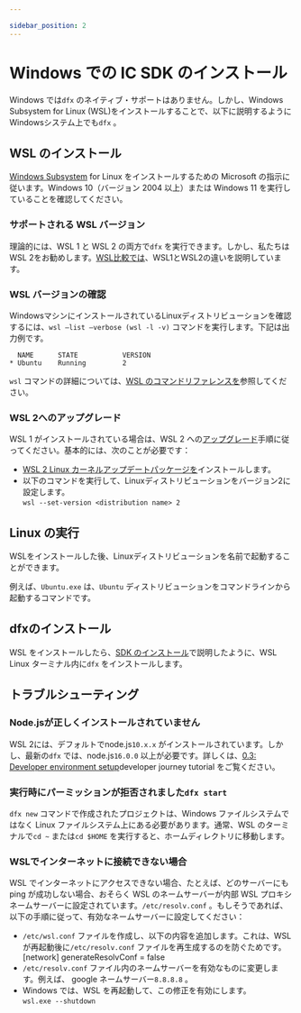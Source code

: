 ```yaml
---

sidebar_position: 2
---
```

# Windows での IC SDK のインストール

Windows では`dfx` のネイティブ・サポートはありません。しかし、Windows Subsystem for Linux (WSL)をインストールすることで、以下に説明するようにWindowsシステム上でも`dfx` 。

## WSL のインストール

[Windows Subsystem](https://docs.microsoft.com/en-us/windows/wsl/install) for Linux をインストールするための Microsoft の指示に従います。Windows 10（バージョン 2004 以上）または Windows 11 を実行していることを確認してください。

### サポートされる WSL バージョン

理論的には、WSL 1 と WSL 2 の両方で`dfx` を実行できます。しかし、私たちはWSL 2をお勧めします。[WSL比較では](https://docs.microsoft.com/en-us/windows/wsl/compare-versions)、WSL1とWSL2の違いを説明しています。

### WSL バージョンの確認

WindowsマシンにインストールされているLinuxディストリビューションを確認するには、`wsl –list –verbose (wsl -l -v)` コマンドを実行します。下記は出力例です。

```
  NAME      STATE           VERSION
* Ubuntu    Running         2
```

`wsl` コマンドの詳細については、[WSL のコマンドリファレンスを](https://docs.microsoft.com/en-us/windows/wsl/basic-commands)参照してください。

### WSL 2へのアップグレード

WSL 1 がインストールされている場合は、WSL 2 への[アップグレード](https://docs.microsoft.com/en-us/windows/wsl/install#upgrade-version-from-wsl-1-to-wsl-2)手順に従ってください。基本的には、次のことが必要です：

- [WSL 2 Linux カーネルアップデートパッケージを](https://docs.microsoft.com/en-us/windows/wsl/install-manual#step-4---download-the-linux-kernel-update-package)インストールします。
- 以下のコマンドを実行して、Linuxディストリビューションをバージョン2に設定します。\
  `wsl --set-version <distribution name> 2`

## Linux の実行

WSLをインストールした後、Linuxディストリビューションを名前で起動することができます。

例えば、`Ubuntu.exe` は、`Ubuntu` ディストリビューションをコマンドラインから起動するコマンドです。

## dfxのインストール

WSL をインストールしたら、[SDK のインストール](/developer-docs/setup/install/index.mdx)で説明したように、WSL Linux ターミナル内に`dfx` をインストールします。

## トラブルシューティング

### Node.jsが正しくインストールされていません

WSL 2には、デフォルトでnode.js`10.x.x` がインストールされています。しかし、最新の`dfx` では、node.js`16.0.0` 以上が必要です。詳しくは、[0.3: Developer environment setup](/docs/tutorials/developer-journey/level-0/03-dev-env.md)developer journey tutorial をご覧ください。

### 実行時にパーミッションが拒否されました`dfx start`

`dfx new` コマンドで作成されたプロジェクトは、Windows ファイルシステムではなく Linux ファイルシステム上にある必要があります。通常、WSL のターミナルで`cd ~` または`cd $HOME` を実行すると、ホームディレクトリに移動します。

### WSLでインターネットに接続できない場合

WSL でインターネットにアクセスできない場合、たとえば、どのサーバーにも ping が成功しない場合、おそらく WSL のネームサーバーが内部 WSL プロキシネームサーバーに設定されています。`/etc/resolv.conf` 。もしそうであれば、以下の手順に従って、有効なネームサーバーに設定してください：

- `/etc/wsl.conf` ファイルを作成し、以下の内容を追加します。これは、WSL が再起動後に`/etc/resolv.conf` ファイルを再生成するのを防ぐためです。
      [network]
      generateResolvConf = false
- `/etc/resolv.conf` ファイル内のネームサーバーを有効なものに変更します。例えば、 google ネームサーバー`8.8.8.8` 。
- Windows では、WSL を再起動して、この修正を有効にします。\
  `wsl.exe --shutdown`

<!---

# Installing the IC SDK on Windows

There is no native support for `dfx` on Windows. However, by installing the Windows Subsystem for Linux (WSL), you can run `dfx` also on a Windows system as described below.

## Installing WSL

Follow Microsoft's instructions for installing the [Windows Subsystem for Linux](https://docs.microsoft.com/en-us/windows/wsl/install). Make sure you are running Windows 10 (version 2004 or higher) or Windows 11.

### Supported WSL Versions

Theoretically, WSL 1 and WSL 2 should both allow you to run `dfx`. However, we recommend WSL 2. [WSL Comparison](https://docs.microsoft.com/en-us/windows/wsl/compare-versions) explains the differences between WSL1 and WSL 2.

### Check your WSL version

Run the command `wsl –list –verbose (wsl -l -v)` to check the Linux distributions installed on your Windows machine. Below is an example output.

```
  NAME      STATE           VERSION
* Ubuntu    Running         2
```

To learn more about the `wsl` command, check the [command reference for WSL](https://docs.microsoft.com/en-us/windows/wsl/basic-commands).

### Upgrade to WSL 2

If you have WSL 1 installed, follow the [upgrade instructions](https://docs.microsoft.com/en-us/windows/wsl/install#upgrade-version-from-wsl-1-to-wsl-2) to upgrade to WSL 2. Basically you need to:

- Install the [WSL 2 Linux kernel update package](https://docs.microsoft.com/en-us/windows/wsl/install-manual#step-4---download-the-linux-kernel-update-package).
- Run the following command to set your Linux distributions to version 2.  
  `wsl --set-version <distribution name> 2`

## Running Linux

After you have WSL installed, you can launch the Linux distributions by name.

For example `Ubuntu.exe` is the command to start the `Ubuntu` distribution from the command line.

## Installing dfx

Once you have WSL installed, you can install `dfx` within your WSL Linux terminal as described in [Installing the SDK](/developer-docs/setup/install/index.mdx).

## Troubleshooting

### Node.js is not properly installed

WSL 2 has node.js `10.x.x` installed by default. But the latest `dfx` requires node.js `16.0.0` or higher, please check [0.3: Developer environment setup](/docs/tutorials/developer-journey/level-0/03-dev-env.md) developer journey tutorial for more information.

### Permission Denied when running `dfx start`

Projects created from the `dfx new` command need to be on the Linux filesystem instead of the Windows filesystem. Usually `cd ~` or `cd $HOME` in the WSL terminal will bring you to the home directory, and creating projects in there should work.

### No internet access on WSL

If you don't have internet access on WSL, for instance you cannot ping any server successfully, probably the nameserver on WSL is set to an internal WSL proxy nameserver. You can check the `/etc/resolv.conf` file to see if it's the case. If it's true, please follow the below steps to set to a valid nameserver:

- Create the `/etc/wsl.conf` file and add the below content to it, this will prevent WSL from regenerating the `/etc/resolv.conf` file after restarting.
  ```
  [network]
  generateResolvConf = false
  ```
- Modify the nameserver in the `/etc/resolv.conf` file to a valid one, for example the google nameserver `8.8.8.8`.
- On Windows, restart WSL to let this fix take effect.  
   `wsl.exe --shutdown`

-->
